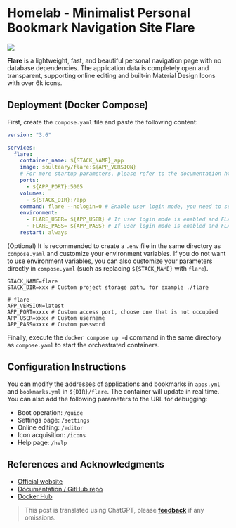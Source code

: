 # Homelab - Minimalist Personal Bookmark Navigation Site Flare

![](https://wiki-media-1253965369.cos.ap-guangzhou.myqcloud.com/img/20230410170939.png)

**Flare** is a lightweight, fast, and beautiful personal navigation page with no database dependencies. The application data is completely open and transparent, supporting online editing and built-in Material Design Icons with over 6k icons.

## Deployment (Docker Compose)

First, create the `compose.yaml` file and paste the following content:

```yaml title="compose.yaml"
version: "3.6"

services:
  flare:
    container_name: ${STACK_NAME}_app
    image: soulteary/flare:${APP_VERSION}
    # For more startup parameters, please refer to the documentation https://github.com/soulteary/docker-flare/blob/main/docs/advanced-startup.md
    ports:
      - ${APP_PORT}:5005
    volumes:
      - ${STACK_DIR}:/app
    command: flare --nologin=0 # Enable user login mode, you need to set the `nologin` startup parameter to `0` first
    environment:
      - FLARE_USER= ${APP_USER} # If user login mode is enabled and FLARE_USER is not set, the default user is `flare`
      - FLARE_PASS= ${APP_PASS} # If user login mode is enabled and FLARE_USER is not set, the password will be generated by default and displayed in the application startup log
    restart: always
```

(Optional) It is recommended to create a `.env` file in the same directory as `compose.yaml` and customize your environment variables. If you do not want to use environment variables, you can also customize your parameters directly in `compose.yaml` (such as replacing `${STACK_NAME}` with `flare`).

```dotenv title=".env"
STACK_NAME=flare
STACK_DIR=xxx # Custom project storage path, for example ./flare

# flare
APP_VERSION=latest
APP_PORT=xxxx # Custom access port, choose one that is not occupied
APP_USER=xxxx # Custom username
APP_PASS=xxxx # Custom password
```

Finally, execute the `docker compose up -d` command in the same directory as `compose.yaml` to start the orchestrated containers.

## Configuration Instructions

You can modify the addresses of applications and bookmarks in `apps.yml` and `bookmarks.yml` in `${DIR}/flare`. The container will update in real time. You can also add the following parameters to the URL for debugging:

- Boot operation: `/guide`
- Settings page: `/settings`
- Online editing: `/editor`
- Icon acquisition: `/icons`
- Help page: `/help`

## References and Acknowledgments

- [Official website](https://soulteary.com/2022/02/23/building-a-personal-bookmark-navigation-app-from-scratch-flare.html)
- [Documentation / GitHub repo](https://github.com/soulteary/docker-flare)
- [Docker Hub](https://hub.docker.com/r/soulteary/flare/)

> This post is translated using ChatGPT, please [**feedback**](https://github.com/linyuxuanlin/Wiki_MkDocs/issues/new) if any omissions.
